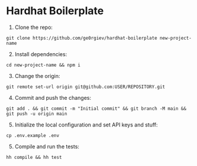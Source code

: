# Hardhat Boilerplate


1) Clone the repo:
```shell
git clone https://github.com/ge0rgiev/hardhat-boilerplate new-project-name
```

2) Install dependencies:
```shell
cd new-project-name && npm i
```

3) Change the origin:
```shell
git remote set-url origin git@github.com:USER/REPOSITORY.git
```

4) Commit and push the changes:
```shell
git add . && git commit -m "Initial commit" && git branch -M main && git push -u origin main
```

5) Initialize the local configuration and set API keys and stuff:
```shell
cp .env.example .env
```

5) Compile and run the tests:
```shell
hh compile && hh test
```
